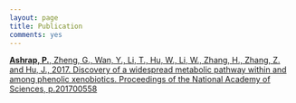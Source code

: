 ```yaml
---
layout: page
title: Publication
comments: yes
---
```


[**Ashrap, P.**, Zheng, G., Wan, Y., Li, T., Hu, W., Li, W., Zhang, H., Zhang, Z. and Hu, J., 2017. Discovery of a widespread metabolic pathway within and among phenolic xenobiotics. Proceedings of the National Academy of Sciences, p.201700558](pashrap_en/2017PNAS.pdf)


